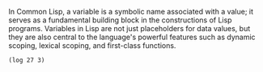In Common Lisp, a variable is a symbolic name associated with a value; it serves as a fundamental building block in the constructions of Lisp programs. Variables in Lisp are not just  placeholders for data values, but they are also central to the language's powerful features such as dynamic scoping, lexical scoping, and first-class functions.

```LISP
(log 27 3)
```

